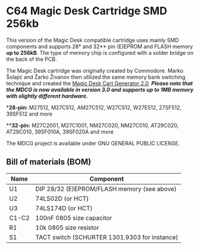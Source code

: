 # C64 Magic Desk Cartridge SMD 256kb

This version of the Magic Desk compatible cartridge uses mainly SMD components and supports 28* and 32** pin (E)EPROM and FLASH memory **up to 256kB**. The type of memory chip is configured with a solder bridge on the back of the PCB.

The Magic Desk cartridge was originally created by Commodore. Marko Šolajić and Žarko Živanov then utilized the same memory bank switching technique and created the [Magic Desk Cart Generator 2.0](https://csdb.dk/release/?id=132937). ***Please note that the MDCG is now available in version 3.0 and supports up to 1MB memory with slightly different hardware.***

***28-pin:**
M27512, M27C512, AM27C512, W27C512, W27E512, 27SF512, 39SF512 and more

****32-pin:**
M27C2001, M27C1001, NM27C020, NM27C010, AT29C020, AT29C010, 39SF010A, 39SF020A and more

The MDCG project is available under GNU GENERAL PUBLIC LICENSE.


## Bill of materials (BOM)

| Name | Component |
|--|--|
| U1 | DIP 28/32 (E)EPROM/FLASH memory (see above) |
| U2 | 74LS02D (or HCT) |
| U3 | 74LS174D (or HCT) |
| C1-C2 | 100nF 0805 size capacitor |
| R1 | 10k 0805 size resistor |
| S1 | TACT switch (SCHURTER 1301.9303 for instance) |
